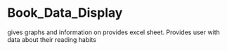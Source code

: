 # Book_Data_Display
gives graphs and information on provides excel sheet. Provides user with data about their reading habits
